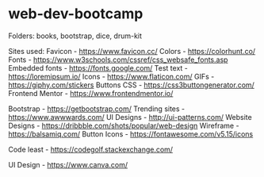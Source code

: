 # web-dev-bootcamp

Folders: 
books, bootstrap, dice, drum-kit

Sites used:
Favicon - https://www.favicon.cc/
Colors - https://colorhunt.co/
Fonts - https://www.w3schools.com/cssref/css_websafe_fonts.asp
Embedded fonts - https://fonts.google.com/
Test text - https://loremipsum.io/
Icons - https://www.flaticon.com/
GIFs - https://giphy.com/stickers
Buttons CSS - https://css3buttongenerator.com/
Frontend Mentor - https://www.frontendmentor.io/

Bootstrap - https://getbootstrap.com/
Trending sites - https://www.awwwards.com/
UI Designs - http://ui-patterns.com/
Website Designs - https://dribbble.com/shots/popular/web-design
Wireframe - https://balsamiq.com/
Button Icons - https://fontawesome.com/v5.15/icons

Code least - https://codegolf.stackexchange.com/

UI Design - https://www.canva.com/